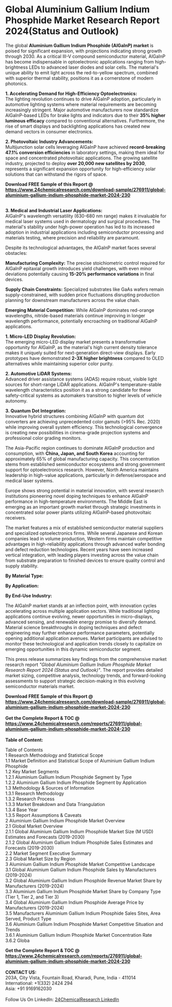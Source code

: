 <h1>Global Aluminium Gallium Indium Phosphide Market Research Report 2024(Status and Outlook)</h1><p>The global <strong>Aluminium Gallium Indium Phosphide (AlGaInP) market</strong> is poised for significant expansion, with projections indicating strong growth through 2030. As a critical III-V compound semiconductor material, AlGaInP has become indispensable in optoelectronic applications ranging from high-brightness LEDs to advanced laser diodes and solar cells. The material's unique ability to emit light across the red-to-yellow spectrum, combined with superior thermal stability, positions it as a cornerstone of modern photonics.</p><p><strong>1. Accelerating Demand for High-Efficiency Optoelectronics:</strong><br>
The lighting revolution continues to drive AlGaInP adoption, particularly in automotive lighting systems where material requirements are becoming increasingly stringent. Major automotive manufacturers now standardize AlGaInP-based LEDs for brake lights and indicators due to their <strong>35% higher luminous efficacy</strong> compared to conventional alternatives. Furthermore, the rise of smart displays and backlighting applications has created new demand vectors in consumer electronics.</p><p><strong>2. Photovoltaic Industry Advancements:</strong><br>
Multijunction solar cells leveraging AlGaInP have achieved <strong>record-breaking 47.1% conversion efficiencies</strong> in laboratory settings, making them ideal for space and concentrated photovoltaic applications. The growing satellite industry, projected to deploy <strong>over 20,000 new satellites by 2030</strong>, represents a significant expansion opportunity for high-efficiency solar solutions that can withstand the rigors of space.</p><div><b>Download FREE Sample of this Report @ 
            <a href="https://www.24chemicalresearch.com/download-sample/276911/global-aluminium-gallium-indium-phosphide-market-2024-230">
            https://www.24chemicalresearch.com/download-sample/276911/global-aluminium-gallium-indium-phosphide-market-2024-230</a></b></div><br><p><strong>3. Medical and Industrial Laser Applications:</strong><br>
AlGaInP's wavelength versatility (630-680 nm range) makes it invaluable for medical laser systems used in dermatology and surgical procedures. The material's stability under high-power operation has led to its increased adoption in industrial applications including semiconductor processing and materials testing, where precision and reliability are paramount.</p><p>Despite its technological advantages, the AlGaInP market faces several obstacles:</p><p><strong>Manufacturing Complexity:</strong> The precise stoichiometric control required for AlGaInP epitaxial growth introduces yield challenges, with even minor deviations potentially causing <strong>15-20% performance variations</strong> in final devices.</p><p><strong>Supply Chain Constraints:</strong> Specialized substrates like GaAs wafers remain supply-constrained, with sudden price fluctuations disrupting production planning for downstream manufacturers across the value chain.</p><p><strong>Emerging Material Competition:</strong> While AlGaInP dominates red-orange wavelengths, nitride-based materials continue improving in longer wavelength performance, potentially encroaching on traditional AlGaInP applications.</p><p><strong>1. Micro-LED Display Revolution:</strong><br>
The emerging micro-LED display market presents a transformative opportunity for AlGaInP, as the material's high current density tolerance makes it uniquely suited for next-generation direct-view displays. Early prototypes have demonstrated <strong>2-3X higher brightness</strong> compared to OLED alternatives while maintaining superior color purity.</p><p><strong>2. Automotive LiDAR Systems:</strong><br>
Advanced driver assistance systems (ADAS) require robust, visible light sources for short-range LiDAR applications. AlGaInP's temperature-stable wavelength characteristics position it as a strong candidate for these safety-critical systems as automakers transition to higher levels of vehicle autonomy.</p><p><strong>3. Quantum Dot Integration:</strong><br>
Innovative hybrid structures combining AlGaInP with quantum dot converters are achieving unprecedented color gamuts (&gt;95% Rec. 2020) while improving overall system efficiency. This technological convergence is creating new possibilities in cinema-grade projection systems and professional color grading monitors.</p><p>The Asia-Pacific region continues to dominate AlGaInP production and consumption, with <strong>China, Japan, and South Korea</strong> accounting for approximately 65% of global manufacturing capacity. This concentration stems from established semiconductor ecosystems and strong government support for optoelectronics research. However, North America maintains leadership in high-value applications, particularly in defense/aerospace and medical laser systems.</p><p>Europe shows strong potential in material innovation, with several research institutions pioneering novel doping techniques to enhance AlGaInP performance in high-temperature environments. The Middle East is emerging as an important growth market through strategic investments in concentrated solar power plants utilizing AlGaInP-based photovoltaic receivers.</p><p>The market features a mix of established semiconductor material suppliers and specialized optoelectronics firms. While several Japanese and Korean companies lead in volume production, Western firms maintain competitive advantages in high-reliability applications through advanced wafer bonding and defect reduction technologies. Recent years have seen increased vertical integration, with leading players investing across the value chain from substrate preparation to finished devices to ensure quality control and supply stability.</p><p><strong>By Material Type:</strong></p><p><strong>By Application:</strong></p><p><strong>By End-Use Industry:</strong></p><p>The AlGaInP market stands at an inflection point, with innovation cycles accelerating across multiple application sectors. While traditional lighting applications continue evolving, newer opportunities in micro-displays, advanced sensing, and renewable energy promise to diversify demand. Material science breakthroughs in doping techniques and defect engineering may further enhance performance parameters, potentially opening additional application avenues. Market participants are advised to monitor these technological and application trends closely to capitalize on emerging opportunities in this dynamic semiconductor segment.</p><p>This press release summarizes key findings from the comprehensive market research report <em>"Global Aluminium Gallium Indium Phosphide Market Research Report 2024 (Status and Outlook)"</em>. The report provides detailed market sizing, competitive analysis, technology trends, and forward-looking assessments to support strategic decision-making in this evolving semiconductor materials market.</p><div><b>Download FREE Sample of this Report @ 
            <a href="https://www.24chemicalresearch.com/download-sample/276911/global-aluminium-gallium-indium-phosphide-market-2024-230">
            https://www.24chemicalresearch.com/download-sample/276911/global-aluminium-gallium-indium-phosphide-market-2024-230</a></b></div><br><div><b>Get the Complete Report & TOC @ 
            <a href="https://www.24chemicalresearch.com/reports/276911/global-aluminium-gallium-indium-phosphide-market-2024-230">
            https://www.24chemicalresearch.com/reports/276911/global-aluminium-gallium-indium-phosphide-market-2024-230</a></b></div><br>
            <b>Table of Content:</b><p>Table of Contents<br />
1 Research Methodology and Statistical Scope<br />
1.1 Market Definition and Statistical Scope of Aluminium Gallium Indium Phosphide<br />
1.2 Key Market Segments<br />
1.2.1 Aluminium Gallium Indium Phosphide Segment by Type<br />
1.2.2 Aluminium Gallium Indium Phosphide Segment by Application<br />
1.3 Methodology & Sources of Information<br />
1.3.1 Research Methodology<br />
1.3.2 Research Process<br />
1.3.3 Market Breakdown and Data Triangulation<br />
1.3.4 Base Year<br />
1.3.5 Report Assumptions & Caveats<br />
2 Aluminium Gallium Indium Phosphide Market Overview<br />
2.1 Global Market Overview<br />
2.1.1 Global Aluminium Gallium Indium Phosphide Market Size (M USD) Estimates and Forecasts (2019-2030)<br />
2.1.2 Global Aluminium Gallium Indium Phosphide Sales Estimates and Forecasts (2019-2030)<br />
2.2 Market Segment Executive Summary<br />
2.3 Global Market Size by Region<br />
3 Aluminium Gallium Indium Phosphide Market Competitive Landscape<br />
3.1 Global Aluminium Gallium Indium Phosphide Sales by Manufacturers (2019-2024)<br />
3.2 Global Aluminium Gallium Indium Phosphide Revenue Market Share by Manufacturers (2019-2024)<br />
3.3 Aluminium Gallium Indium Phosphide Market Share by Company Type (Tier 1, Tier 2, and Tier 3)<br />
3.4 Global Aluminium Gallium Indium Phosphide Average Price by Manufacturers (2019-2024)<br />
3.5 Manufacturers Aluminium Gallium Indium Phosphide Sales Sites, Area Served, Product Type<br />
3.6 Aluminium Gallium Indium Phosphide Market Competitive Situation and Trends<br />
3.6.1 Aluminium Gallium Indium Phosphide Market Concentration Rate<br />
3.6.2 Globa</p><div><b>Get the Complete Report & TOC @ 
            <a href="https://www.24chemicalresearch.com/reports/276911/global-aluminium-gallium-indium-phosphide-market-2024-230">
            https://www.24chemicalresearch.com/reports/276911/global-aluminium-gallium-indium-phosphide-market-2024-230</a></b></div><br><b>CONTACT US:</b><br>
            203A, City Vista, Fountain Road, Kharadi, Pune, India - 411014<br>
            International: +1(332) 2424 294<br>
            Asia: +91 9169162030 <br><br>
            Follow Us On LinkedIn: <a href="https://www.linkedin.com/company/24chemicalresearch/">24ChemicalResearch LinkedIn</a>